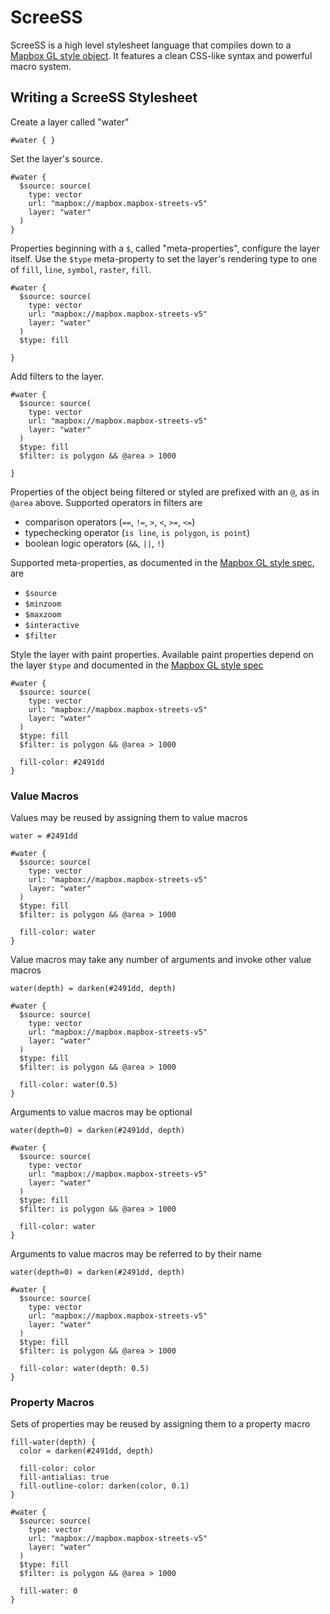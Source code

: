 # ScreeSS

ScreeSS is a high level stylesheet language that compiles down to a [Mapbox GL style object](https://www.mapbox.com/mapbox-gl-style-spec/). It features a clean CSS-like syntax and powerful macro system.

## Writing a ScreeSS Stylesheet

Create a layer called "water"
```
#water { }
```

Set the layer's source.

```
#water {
  $source: source(
    type: vector
    url: "mapbox://mapbox.mapbox-streets-v5"
    layer: "water"
  )
}
```

Properties beginning with a `$`, called "meta-properties", configure the layer itself. Use the `$type` meta-property to set the layer's rendering type to one of `fill`, `line`, `symbol`, `raster`, `fill`.

```
#water {
  $source: source(
    type: vector
    url: "mapbox://mapbox.mapbox-streets-v5"
    layer: "water"
  )
  $type: fill

}
```

Add filters to the layer.

```
#water {
  $source: source(
    type: vector
    url: "mapbox://mapbox.mapbox-streets-v5"
    layer: "water"
  )
  $type: fill
  $filter: is polygon && @area > 1000

}
```

Properties of the object being filtered or styled are prefixed with an `@`, as in `@area` above. Supported operators in filters are

 - comparison operators (`==`, `!=`, `>`, `<`, `>=`, `<=`)
 - typechecking operator (`is line`, `is polygon`, `is point`)
 - boolean logic operators (`&&`, `||`, `!`)

Supported meta-properties, as documented in the [Mapbox GL style spec](https://www.mapbox.com/mapbox-gl-style-spec/), are

 - `$source`
 - `$minzoom`
 - `$maxzoom`
 - `$interactive`
 - `$filter`

Style the layer with paint properties. Available paint properties depend on the layer `$type` and documented in the [Mapbox GL style spec](https://www.mapbox.com/mapbox-gl-style-spec/)

```
#water {
  $source: source(
    type: vector
    url: "mapbox://mapbox.mapbox-streets-v5"
    layer: "water"
  )
  $type: fill
  $filter: is polygon && @area > 1000

  fill-color: #2491dd
}
```

### Value Macros

Values may be reused by assigning them to value macros

```
water = #2491dd

#water {
  $source: source(
    type: vector
    url: "mapbox://mapbox.mapbox-streets-v5"
    layer: "water"
  )
  $type: fill
  $filter: is polygon && @area > 1000

  fill-color: water
}
```

Value macros may take any number of arguments and invoke other value macros

```
water(depth) = darken(#2491dd, depth)

#water {
  $source: source(
    type: vector
    url: "mapbox://mapbox.mapbox-streets-v5"
    layer: "water"
  )
  $type: fill
  $filter: is polygon && @area > 1000

  fill-color: water(0.5)
}
```

Arguments to value macros may be optional

```
water(depth=0) = darken(#2491dd, depth)

#water {
  $source: source(
    type: vector
    url: "mapbox://mapbox.mapbox-streets-v5"
    layer: "water"
  )
  $type: fill
  $filter: is polygon && @area > 1000

  fill-color: water
}
```

Arguments to value macros may be referred to by their name

```
water(depth=0) = darken(#2491dd, depth)

#water {
  $source: source(
    type: vector
    url: "mapbox://mapbox.mapbox-streets-v5"
    layer: "water"
  )
  $type: fill
  $filter: is polygon && @area > 1000

  fill-color: water(depth: 0.5)
}
```

### Property Macros

Sets of properties may be reused by assigning them to a property macro
```
fill-water(depth) {
  color = darken(#2491dd, depth)

  fill-color: color
  fill-antialias: true
  fill-outline-color: darken(color, 0.1)
}

#water {
  $source: source(
    type: vector
    url: "mapbox://mapbox.mapbox-streets-v5"
    layer: "water"
  )
  $type: fill
  $filter: is polygon && @area > 1000

  fill-water: 0
}
```